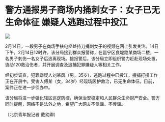 # 警方通报男子商场内捅刺女子：女子已无生命体征 嫌疑人逃跑过程中投江

![](https://inews.gtimg.com/newsapp_bt/0/15664973220/1000)

2月14日，一段男子在商场手扶电梯处持刀捅刺女子的视频在网上引发关注。14日下午，2月14日12时许，该分局接到群众报警称，在邕宁区良堤路某商场二楼，一名男子刺伤一名女子后逃离现场。接报警后，该分局立即组织警力赶赴现场处置，协助120救治伤者，并开展调查及追捕犯罪嫌疑人等相关工作。

经初步调查，犯罪嫌疑人刘某风（男，35岁)，逃跑过程中已投江，搜捕打捞工作正在开展中。受害人傅某（女，34岁）经现场医护救治，已无生命体征。目前，案件正在进一步侦办中。

该分局将进一步强化辖区巡逻防控，确保治安稳定和人民群众生命财产安全。警方同时提醒，网络不是法外之地，希望广大网友不信谣、不传谣。

（北京青年报记者 戴幼卿）

